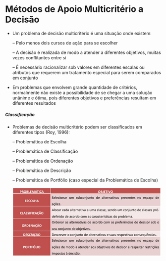 # Métodos de Apoio Multicritério a Decisão


- Um problema de decisão multicritério é uma situação onde existem:

  – Pelo menos dois cursos de ação para se escolher
  
  – A decisão é realizada de modo a atender a diferentes objetivos, muitas vezes conflitantes entre si

  – É necessário racionalizar sob valores em diferentes escalas ou atributos que requerem um tratamento especial para serem comparados em conjunto
  
- Em problemas que envolvem grande quantidade de critérios, normalmente não existe a possibilidade de se chegar a uma solução unânime e ótima, pois diferentes objetivos e preferências resultam em diferentes resultados

##### Classificação

- Problemas de decisão multicritério podem ser classificados em diferentes tipos (Roy, 1996):

  – Problemática de Escolha
  
  – Problemática de Classificação
  
  – Problemática de Ordenação
  
  – Problemática de Descrição
  
  – Problemática de Portfólio (caso especial da Problemática de Escolha)
  
  <img src=".assets/Multiclassi.jpg">
